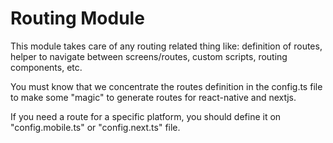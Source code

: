 # Routing Module

This module takes care of any routing related thing like: definition of routes, helper to navigate between screens/routes, custom scripts, routing components, etc.

You must know that we concentrate the routes definition in the config.ts file to make some "magic" to generate routes for react-native and nextjs.

If you need a route for a specific platform, you should define it on "config.mobile.ts" or "config.next.ts" file.
